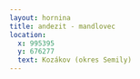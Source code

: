 ```yaml
---
layout: hornina
title: andezit - mandlovec
location:
  x: 995395
  y: 676277
  text: Kozákov (okres Semily)
---
```


